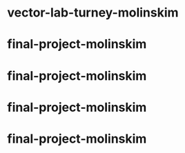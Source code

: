 # vector-lab-turney-molinskim
# final-project-molinskim
# final-project-molinskim
# final-project-molinskim
# final-project-molinskim
